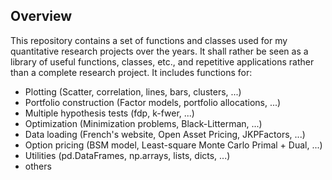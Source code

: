 ## Overview
This repository contains a set of functions and classes used for my quantitative research projects over the years. It shall rather be seen as a library of useful functions, classes, etc., and repetitive applications rather than a complete research project. It includes functions for:

- Plotting (Scatter, correlation, lines, bars, clusters, ...)
- Portfolio construction (Factor models, portfolio allocations, ...) 
- Multiple hypothesis tests (fdp, k-fwer, ...)
- Optimization (Minimization problems, Black-Litterman, ...)
- Data loading (French's website, Open Asset Pricing, JKPFactors, ...)
- Option pricing (BSM model, Least-square Monte Carlo Primal + Dual, ...)
- Utilities (pd.DataFrames, np.arrays, lists, dicts, ...)
- others
